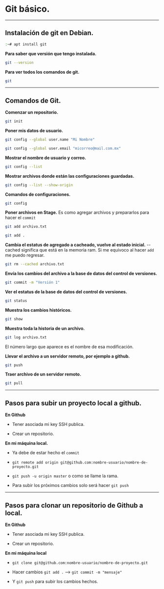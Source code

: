 # Git básico.

---

## Instalación de git en Debian.
```sh
:~# apt install git
```

**Para saber que versión que tengo instalada.**
```sh
git --version
```

**Para ver todos los comandos de git.**
```sh
git
```

---

## Comandos de Git.

**Comenzar un repositorio.**
```sh
git init
```

**Poner mis datos de usuario.**
```sh
git config --global user.name "Mi Nombre"
```
```sh
git config --global user.email "micorreo@mail.com.mx"
```

**Mostrar el nombre de usuario y correo.**
```sh
git config --list
```

**Mostrar archivos donde están las configuraciones guardadas.**
```sh
git config --list --show-origin
```

**Comandos de configuraciones.**
```sh
git config
```

**Poner archivos en Stage.** 
Es como agregar archivos y prepararlos para hacer el `commit`
```sh
git add archivo.txt
```
```sh
git add .
```

**Cambia el estatus de agregado a cacheado, vuelve al estado inicial.**
--cached significa que está en la memoria ram. Si me equivoco al hacer `add` me puedo regresar.
```sh
git rm --cached archivo.txt
```

**Envía los cambios del archivo a la base de datos del control de versiones.**
```sh
git commit -m "Versión 1"
```

**Ver el estatus de la base de datos del control de versiones.**
```sh
git status
```

**Muestra los cambios históricos.**
```sh
git show
```

**Muestra toda la historia de un archivo.**
```sh
git log archivo.txt
```
El número largo que aparece es el nombre de esa modificación.

**Llevar el archivo a un servidor remoto, por ejemplo a github.**
```sh
git push
```

**Traer archivo de un servidor remoto.**
```sh
git pull
```

--- 

## Pasos para subir un proyecto local a github.

**En Github**

- Tener asociada mi key SSH publica.

- Crear un repositorio.

**En mi máquina local.**

- Ya debe de estar hecho el `commit`

- `git remote add origin git@github.com:nombre-usuario/nombre-de-proyecto.git`

- `git push -u origin master` o como se llame la rama.

- Para subir los próximos cambios solo será hacer `git push`

---

## Pasos para clonar un repositorio de Github a local.

**En Github**

- Tener asociada mi key SSH publica.

- Crear un repositorio.

**En mi máquina local**

- `git clone git@github.com:nombre-usuario/nombre-de-proyecto.git`

- Hacer cambios `git add .` --> `git commit -m "mensaje"`

- Y `git push` para subir los cambios hechos.
